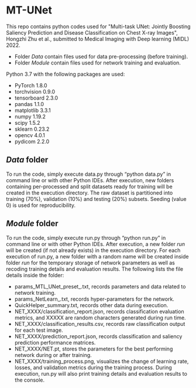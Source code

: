 # MT-UNet

This repo contains python codes used for "Multi-task UNet: Jointly Boosting Saliency Prediction and Disease Classification on Chest X-ray Images", Hongzhi Zhu et al., submitted to Medical Imaging with Deep learning (MIDL) 2022.

- Folder _Data_ contain files used for data pre-processing (before training).
- Folder _Module_ contain files used for network training and evaluation.

Python 3.7 with the following packages are used:
- PyTorch 1.8.0
- torchvision 0.9.0
- tensorboard 2.3.0
- pandas 1.1.0
- matplotlib 3.3.1
- numpy 1.19.2
- scipy 1.5.2
- sklearn 0.23.2
- opencv 4.0.1
- pydicom 2.2.0

## _Data_ folder

To run the code, simply execute data.py through “python data.py” in command line or with other Python IDEs. After execution, new folders containing per-processed and split datasets ready for training will be created in the execution directory. The raw dataset is partitioned into training (70%), validation (10%) and testing (20%) subsets. Seeding (value 0) is used for reproducibility.

## _Module_ folder

To run the code, simply execute run.py through “python run.py” in command line or with other Python IDEs. After execution, a new folder _run_ will be created (if not already exists) in the execution directory. For each execution of run.py, a new folder with a random name will be created inside folder _run_ for the temporary storage of network parameters as well as recoding training details and evaluation results. The following lists the file details inside the folder:
- params_MTL_UNet_preset_.txt, records parameters and data related to network training.
- params_NetLearn_.txt, records hyper-parameters for the network.
- QuickHelper_summary.txt, records other data during execution.
- NET_XXXX/classification_report.json, records classification evaluation metrics, and XXXXX are random characters generated during run time.
- NET_XXXX/classification_results.csv, records raw classification output for each test image.
- NET_XXXX/prediction_report.json, records classification and saliency prediction performance matrices.
- NET_XXXX/NET.pt, stores the parameters for the best performing network during or after training.
- NET_XXXX/training_process.png, visualizes the change of learning rate, losses, and validation metrics during the training process.
During execution, run.py will also print training details and evaluation results to the console.
